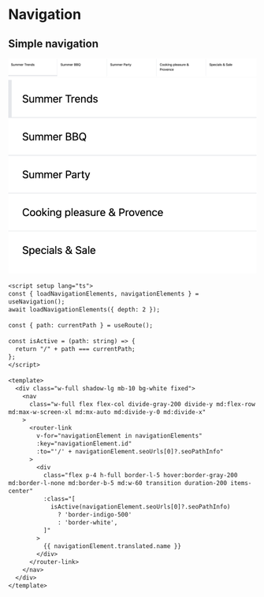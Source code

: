 # Navigation

## Simple navigation

<div class="flex flex-col items-center">

<img src="./simple-navigation-md.png" alt="Preview for medium screen size" class="hidden sm:block border-1 border-gray-200 rounded-md shadow-md hover:shadow-xl hover:scale-105 transform duration-300" />

<img src="./simple-navigation-sm.png" alt="Preview for small screen size" class="sm:hidden border-1 border-gray-200 rounded-md shadow-md hover:shadow-xl hover:scale-105 transform duration-300" />

</div>

<div>

```vue
<script setup lang="ts">
const { loadNavigationElements, navigationElements } = useNavigation();
await loadNavigationElements({ depth: 2 });

const { path: currentPath } = useRoute();

const isActive = (path: string) => {
  return "/" + path === currentPath;
};
</script>

<template>
  <div class="w-full shadow-lg mb-10 bg-white fixed">
    <nav
      class="w-full flex flex-col divide-gray-200 divide-y md:flex-row md:max-w-screen-xl md:mx-auto md:divide-y-0 md:divide-x"
    >
      <router-link
        v-for="navigationElement in navigationElements"
        :key="navigationElement.id"
        :to="'/' + navigationElement.seoUrls[0]?.seoPathInfo"
      >
        <div
          class="flex p-4 h-full border-l-5 hover:border-gray-200 md:border-l-none md:border-b-5 md:w-60 transition duration-200 items-center"
          :class="[
            isActive(navigationElement.seoUrls[0]?.seoPathInfo)
              ? 'border-indigo-500'
              : 'border-white',
          ]"
        >
          {{ navigationElement.translated.name }}
        </div>
      </router-link>
    </nav>
  </div>
</template>
```

</div>
